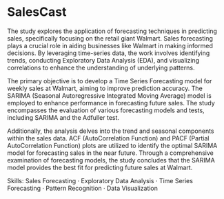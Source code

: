 # SalesCast

The study explores the application of forecasting techniques in predicting sales, specifically focusing on the retail giant Walmart. Sales forecasting plays a crucial role in aiding businesses like Walmart in making informed decisions. By leveraging time-series data, the work involves identifying trends, conducting Exploratory Data Analysis (EDA), and visualizing correlations to enhance the understanding of underlying patterns.

The primary objective is to develop a Time Series Forecasting model for weekly sales at Walmart, aiming to improve prediction accuracy. The SARIMA (Seasonal Autoregressive Integrated Moving Average) model is employed to enhance performance in forecasting future sales. The study encompasses the evaluation of various forecasting models and tests, including SARIMA and the Adfuller test.

Additionally, the analysis delves into the trend and seasonal components within the sales data. ACF (AutoCorrelation Function) and PACF (Partial AutoCorrelation Function) plots are utilized to identify the optimal SARIMA model for forecasting sales in the near future. Through a comprehensive examination of forecasting models, the study concludes that the SARIMA model provides the best fit for predicting future sales at Walmart.

Skills: Sales Forecasting · Exploratory Data Analysis · Time Series Forecasting · Pattern Recognition · Data Visualization
